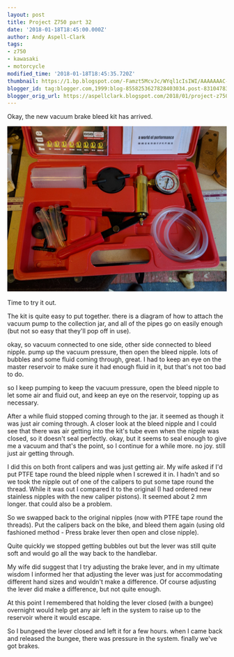 ```yaml
---
layout: post
title: Project Z750 part 32
date: '2018-01-18T18:45:00.000Z'
author: Andy Aspell-Clark
tags:
- z750
- kawasaki
- motorcycle
modified_time: '2018-01-18T18:45:35.720Z'
thumbnail: https://1.bp.blogspot.com/-Famzt5McvJc/WYql1cIsIWI/AAAAAAAC-qI/cwG03hHQ6wY-_mkOU8cYpBWLEBeUvaWAQCKgBGAs/s72-c/IMG_20170809_070313.jpg
blogger_id: tag:blogger.com,1999:blog-8558253627828403034.post-8310478382808915070
blogger_orig_url: https://aspellclark.blogspot.com/2018/01/project-z750-part-32.html
---
```


Okay, the new vacuum brake bleed kit has arrived.

![out for a ride](../assets/images/IMG_20170809_070313.jpg)

Time to try it out.

The kit is quite easy to put together. there is a diagram of how to attach the vacuum pump to the collection jar, and all of the pipes go on easily enough (but not so easy that they'll pop off in use).

okay, so vacuum connected to one side, other side connected to bleed nipple. pump up the vacuum pressure, then open the bleed nipple. lots of bubbles and some fluid coming through, great. I had to keep an eye on the master reservoir to make sure it had enough fluid in it, but that's not too bad to do.

so I keep pumping to keep the vacuum pressure, open the bleed nipple to let some air and fluid out, and keep an eye on the reservoir, topping up as necessary.

After a while fluid stopped coming through to the jar. it seemed as though it was just air coming through. A closer look at the bleed nipple and I could see that there was air getting into the kit's tube even when the nipple was closed, so it doesn't seal perfectly. okay, but it seems to seal enough to give me a vacuum and that's the point, so I continue for a while more. no joy. still just air getting through.

I did this on both front calipers and was just getting air. My wife asked if I'd put PTFE tape round the bleed nipple when I screwed it in. I hadn't and so we took the nipple out of one of the calipers to put some tape round the thread. While it was out I compared it to the original (I had ordered new stainless nipples with the new caliper pistons). It seemed about 2 mm longer. that could also be a problem.

So we swapped back to the original nipples (now with PTFE tape round the threads). Put the calipers back on the bike, and bleed them again (using old fashioned method - Press brake lever then open and close nipple).

Quite quickly we stopped getting bubbles out but the lever was still quite soft and would go all the way back to the handlebar.

My wife did suggest that I try adjusting the brake lever, and in my ultimate wisdom I informed her that adjusting the lever was just for accommodating different hand sizes and wouldn't make a difference. Of course adjusting the lever did make a difference, but not quite enough.

At this point I remembered that holding the lever closed (with a bungee) overnight would help get any air left in the system to raise up to the reservoir where it would escape.

So I bungeed the lever closed and left it for a few hours. when I came back and released the bungee, there was pressure in the system. finally we've got brakes.

